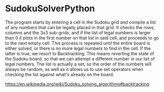 # SudokuSolverPython

The program starts by entering a cell in the Sudoku grid and compile a list of any numbers that can be legally placed in that grid. It checks the rows, columns and the 3x3 sub-grids, and if the list of legal numbers is larger than 0 it plots in the first number on that list in said cell, and proceeds to go to the next empty cell. This process is repeated until the entire board is either solved, or there is no more legal numbers to find in the cell. If the latter is true, we resort to Backtracking. This means reverting the state of the Sudoku board, so that we can attempt a different number in our list of legal numbers. The list is actually a set, so the order of the numbers will always be random, as well as it allows us to use set operators when checking the list against what's already on the board.

https://en.wikipedia.org/wiki/Sudoku_solving_algorithms#backtracking

